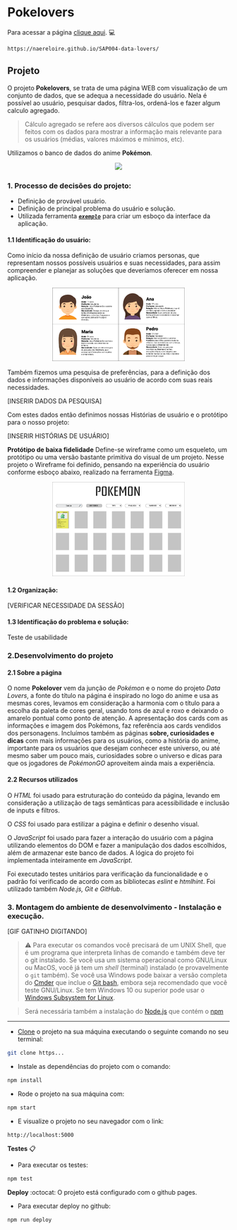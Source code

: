 # Pokelovers

Para acessar a página [clique aqui](https://naereloire.github.io/SAP004-data-lovers/). :computer:
```sh
https://naereloire.github.io/SAP004-data-lovers/
```

## Projeto
O projeto **Pokelovers**, se trata de uma página WEB com visualização de um conjunto de dados, que se adequa a necessidade do usuário. 
Nela é possível ao usuário, pesquisar dados, filtra-los, ordená-los e fazer algum calculo agregado.

> Cálculo agregado se refere aos diversos cálculos que podem ser feitos com os dados para mostrar a informação mais relevante para os usuários (médias, valores máximos e mínimos, etc).

Utilizamos o banco de dados do anime **Pokémon**.

<p align="center">
<img src="https://media.giphy.com/media/vnGlErQHuF9BK/giphy.gif" width="200" heigth="200"> 
</p>

### 1. Processo de decisões do projeto:
* Definição de provável usuário. 
* Definição de principal problema do usuário e solução.
* Utilizada ferramenta [<code>***exemplo***</code>](link) para criar um esboço da interface da aplicação.

#### 1.1 Identificação do usuário:
Como início da nossa definição de usuário criamos personas, que representam nossos possíveis usuários e suas necessidades, para assim compreender e planejar as soluções que deveríamos oferecer em nossa aplicação.

<p align="center">
<img src="./src/img/personas.png" width="300"/>
</p>

Também fizemos uma pesquisa de preferências, para a definição dos dados e informações disponíveis ao usuário de acordo com suas reais necessidades.

[INSERIR DADOS DA PESQUISA]

Com estes dados então definimos nossas Histórias de usuário e o protótipo para o nosso projeto:

[INSERIR HISTÓRIAS DE USUÁRIO]

**Protótipo de baixa fidelidade** 
Define-se wireframe como um esqueleto, um protótipo ou uma versão bastante primitiva do visual de um projeto.
Nesse projeto o Wireframe foi definido, pensando na experiência do usuário conforme esboço abaixo, realizado na ferramenta [Figma](https://www.figma.com/).

<p align="center">
<img src="./src/img/prototipo.png" width="300"/>
</p>


#### 1.2 Organização:

[VERIFICAR NECESSIDADE DA SESSÃO]

#### 1.3 Identificação do problema e solução:
Teste de usabilidade 

### 2.Desenvolvimento do projeto
#### 2.1 Sobre a página
O nome **Pokelover** vem da junção de _Pokémon_ e o nome do projeto _Data Lovers_, a fonte do título na página é inspirado no logo do anime e usa as mesmas cores, levamos em consideração a harmonia com o título para a escolha da paleta de cores geral, usando tons de azul e roxo e deixando o amarelo pontual como ponto de atenção.
A apresentação dos cards com as informações e imagem dos Pokémons, faz referência aos cards vendidos dos personagens. 
Incluímos também as páginas **sobre, curiosidades e dicas** com mais informações para os usuários, como a história do anime, importante para os usuários que desejam conhecer este universo, ou até mesmo saber um pouco mais, curiosidades sobre o universo e dicas para que os jogadores de _PokémonGO_ aproveitem ainda mais a experiência.

#### 2.2 Recursos utilizados 
O _HTML_ foi usado para estruturação do conteúdo da página, levando em consideração a utilização de tags semânticas para acessibilidade e inclusão de inputs e filtros.

O _CSS_ foi usado para estilizar a página e definir o desenho visual.

O _JavaScript_ foi usado para fazer a interação do usuário com a página utilizando elementos do DOM e fazer a manipulação dos dados escolhidos, além de armazenar este banco de dados. 
A lógica do projeto foi implementada inteiramente em _JavaScript_.

Foi executado testes unitários para verificação da funcionalidade e o padrão foi verificado de acordo com as bibliotecas _eslint_ e _htmlhint_. 
Foi utilizado também _Node.js, Git e GitHub_.

### 3. Montagem do ambiente de desenvolvimento - Instalação e execução.

[GIF GATINHO DIGITANDO]

>:warning: Para executar os comandos você precisará de um UNIX Shell, que é um programa que interpreta linhas de comando e também deve ter o git instalado. 
Se você usa um sistema operacional como GNU/Linux ou MacOS, você já tem um _shell_ (terminal) instalado (e provavelmente o `git` também). 
Se você usa Windows pode baixar a versão completa do [Cmder](https://cmder.net/) que inclue o [Git bash](https://git-scm.com/download/win), embora seja recomendado que você teste GNU/Linux. 
Se tem Windows 10 ou superior pode usar o [Windows Subsystem for Linux](https://docs.microsoft.com/en-us/windows/wsl/install-win10).

>Será necessária também a instalação do [Node.js](https://nodejs.org/) que contém o [npm](https://docs.npmjs.com/)
****

* [Clone](https://help.github.com/articles/cloning-a-repository/) o projeto na sua máquina executando o seguinte comando no seu terminal:
```sh
git clone https...
```

* Instale as dependências do projeto com o comando:
```sh
npm install
```
* Rode o projeto na sua máquina com:
```sh
npm start
```
* E visualize o projeto no seu navegador com o link:
```sh
http://localhost:5000
```
**Testes** :clipboard:
* Para executar os testes:
```sh
npm test
```
**Deploy** :octocat: 
O projeto está configurado com o github pages.
* Para executar deploy no github:
```sh
npm run deploy
```
